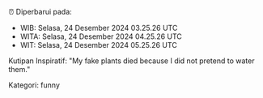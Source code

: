 ⏰ Diperbarui pada:
- WIB: Selasa, 24 Desember 2024 03.25.26 UTC
- WITA: Selasa, 24 Desember 2024 04.25.26 UTC
- WIT: Selasa, 24 Desember 2024 05.25.26 UTC

Kutipan Inspiratif:
"My fake plants died because I did not pretend to water them."


Kategori: funny

